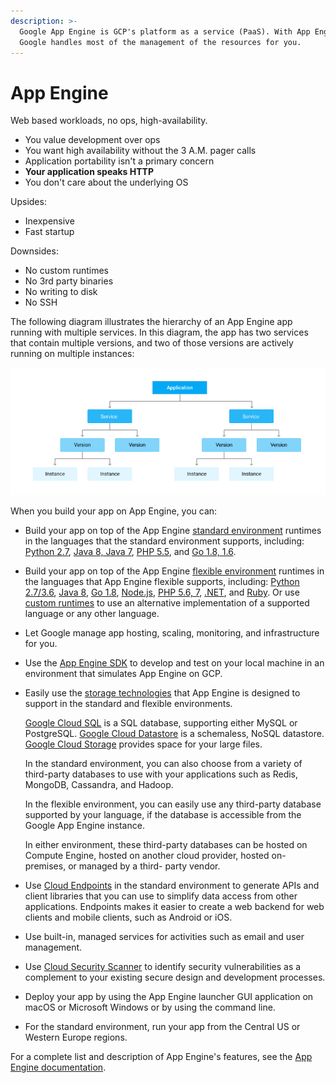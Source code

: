 ```yaml
---
description: >-
  Google App Engine is GCP's platform as a service (PaaS). With App Engine,
  Google handles most of the management of the resources for you.
---
```


# App Engine

Web based workloads, no ops, high-availability.

* You value development over ops
* You want high availability without the 3 A.M. pager calls
* Application portability isn't a primary concern
* **Your application speaks HTTP**
* You don't care about the underlying OS

Upsides:

* Inexpensive
* Fast startup

Downsides:

* No custom runtimes
* No 3rd party binaries
* No writing to disk
* No SSH

The following diagram illustrates the hierarchy of an App Engine app running with multiple services. In this diagram, the app has two services that contain multiple versions, and two of those versions are actively running on multiple instances:

![](../../../.gitbook/assets/image%20%283%29.png)

When you build your app on App Engine, you can:

* Build your app on top of the App Engine [standard environment](https://cloud.google.com/appengine/docs/about-the-standard-environment) runtimes in the languages that the standard environment supports, including: [Python 2.7](https://cloud.google.com/appengine/docs/python/), [Java 8, Java 7](https://cloud.google.com/appengine/docs/java/), [PHP 5.5](https://cloud.google.com/appengine/docs/php/), and [Go 1.8, 1.6](https://cloud.google.com/appengine/docs/go/).
* Build your app on top of the App Engine [flexible environment](https://cloud.google.com/appengine/docs/flexible/) runtimes in the languages that App Engine flexible supports, including: [Python 2.7/3.6](https://cloud.google.com/appengine/docs/flexible/python/), [Java 8](https://cloud.google.com/appengine/docs/flexible/java/), [Go 1.8](https://cloud.google.com/appengine/docs/flexible/go/), [Node.js](https://cloud.google.com/appengine/docs/flexible/nodejs/), [PHP 5.6, 7](https://cloud.google.com/appengine/docs/flexible/php/), [.NET](https://cloud.google.com/appengine/docs/flexible/dotnet/), and [Ruby](https://cloud.google.com/appengine/docs/flexible/ruby/). Or use [custom runtimes](https://cloud.google.com/appengine/docs/flexible/custom-runtimes/) to use an alternative implementation of a supported language or any other language.
* Let Google manage app hosting, scaling, monitoring, and infrastructure for you.
* Use the [App Engine SDK](https://cloud.google.com/appengine/downloads) to develop and test on your local machine in an environment that simulates App Engine on GCP.
* Easily use the [storage technologies](https://cloud.google.com/appengine/features/#storage) that App Engine is designed to support in the standard and flexible environments.

  [Google Cloud SQL](https://cloud.google.com/appengine/features/#cloudsql) is a SQL database, supporting either MySQL or PostgreSQL. [Google Cloud Datastore](https://cloud.google.com/appengine/docs/standard/python/ndb/) is a schemaless, NoSQL datastore. [Google Cloud Storage](https://cloud.google.com/appengine/features/#gcslibrary) provides space for your large files.

  In the standard environment, you can also choose from a variety of third-party databases to use with your applications such as Redis, MongoDB, Cassandra, and Hadoop.

  In the flexible environment, you can easily use any third-party database supported by your language, if the database is accessible from the Google App Engine instance.

  In either environment, these third-party databases can be hosted on Compute Engine, hosted on another cloud provider, hosted on-premises, or managed by a third- party vendor.

* Use [Cloud Endpoints](https://cloud.google.com/appengine/features/#Endpoints) in the standard environment to generate APIs and client libraries that you can use to simplify data access from other applications. Endpoints makes it easier to create a web backend for web clients and mobile clients, such as Android or iOS.
* Use built-in, managed services for activities such as email and user management.
* Use [Cloud Security Scanner](https://cloud.google.com/security-scanner/) to identify security vulnerabilities as a complement to your existing secure design and development processes.
* Deploy your app by using the App Engine launcher GUI application on macOS or Microsoft Windows or by using the command line.
* For the standard environment, run your app from the Central US or Western Europe regions.

For a complete list and description of App Engine's features, see the [App Engine documentation](https://cloud.google.com/appengine/docs/).

